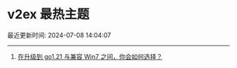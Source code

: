 # v2ex 最热主题

最近更新时间: 2024-07-08 14:04:07

--- 
1. [在升级到 go1.21 与兼容 Win7 之间，你会如何选择？](https://www.v2ex.com/t/1055524) 
